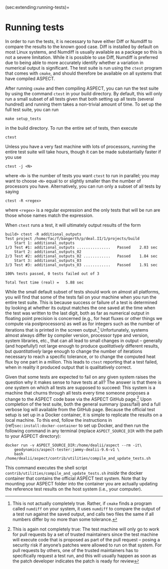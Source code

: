 (sec:extending:running-tests)=
# Running tests

In order to run the tests, it is necessary to have either Diff or Numdiff to
compare the results to the known good case. Diff is installed by default on
most Linux systems, and Numdiff is usually available as a package so this is
not a severe limitation. While it is possible to use Diff, Numdiff is
preferred due to being able to more accurately identify whether a variation in
numerical output is significant. The test suite is run using the `ctest`
program that comes with `cmake`, and should therefore be available on all
systems that have compiled ASPECT.

After running `cmake` and then compiling
ASPECT, you can run the test suite by using the
command `ctest` in your build directory. By default, this will only run a
small subset of all tests given that both setting up all tests (several
hundred) and running them takes a non-trivial amount of time. To set up the
full test suite, you can run

``` ksh
make setup_tests
```

in the build directory. To run the entire set of tests, then execute

``` ksh
ctest
```

Unless you have a very fast machine with lots of processors, running the
entire test suite will take hours, though it can be made substantially faster
if you use

``` ksh
ctest -j <N>
```

where `<N>` is the number of tests you want `ctest` to run in parallel; you
may want to choose `<N>` equal to or slightly smaller than the number of
processors you have. Alternatively, you can run only a subset of all tests by
saying

``` ksh
ctest -R <regex>
```

where `<regex>` is a regular expression and the only tests that will be run
are those whose names match the expression.

When `ctest` runs a test, it will ultimately output results of the form

``` ksh
build> ctest -R additional_outputs
Test project /home/fac/f/bangerth/p/deal.II/1/projects/build
    Start 1: additional_outputs
1/3 Test #1: additional_outputs ...............   Passed    2.03 sec
    Start 2: additional_outputs_02
2/3 Test #2: additional_outputs_02 ............   Passed    1.84 sec
    Start 3: additional_outputs_03
3/3 Test #3: additional_outputs_03 ............   Passed    1.91 sec

100% tests passed, 0 tests failed out of 3

Total Test time (real) =   5.88 sec
```

While the small default subset of tests should work on almost all platforms,
you will find that some of the tests fail on your machine when you run the
entire test suite. This is because success or failure of a test is determined
by looking at whether its output matches the one saved at the time when the
test was written to the last digit, both as far as numerical output in
floating point precision is concerned (e.g., for heat fluxes or other things
we compute via postprocessors) as well as for integers such as the number of
iterations that is printed in the screen output.[^footnote1] Unfortunately, systems
almost always differ by compiler version, processor type and version, system
libraries, etc., that can all lead to small changes in output &ndash; generally
(and hopefully!) not large enough to produce *qualitatively* different
results, but *quantitatively* large enough to change the number of iterations
necessary to reach a specific tolerance, or to change the computed heat flux
by one part in a million. This leads to `ctest` reporting that a test failed,
when in reality it produced output that is qualitatively correct.

Given that some tests are expected to fail on any given system raises the
question why it makes sense to have tests at all? The answer is that there is
*one* system on which all tests are supposed to succeed: This system is a
machine that churns through all tests every time someone proposes a change to
the ASPECT code base via the
ASPECT GitHub page.[^footnote2] Upon completion of the test
suite, both the general summary (pass/fail) and a full verbose log will
available from the GitHub page. Because the official test setup is set up in a
Docker container, it is simple to replicate the results on a local machine. To
this end, follow the instructions in
{ref}`sec:install:docker-container` to set up Docker, and then run
the following command in any terminal (replace `ASPECT_SOURCE_DIR` with the
path to your ASPECT directory):

``` ksh
docker run -v ASPECT_SOURCE_DIR:/home/dealii/aspect --rm -it\
    geodynamics/aspect-tester:jammy-dealii-9.6-v1 \
    bash /home/dealii/aspect/contrib/utilities/compile_and_update_tests.sh
```

This command executes the shell script `contrib/utilities/compile_and_update_tests.sh`
*inside* the docker container that contains the official
ASPECT test system. Note that by mounting your
ASPECT folder into the container you are actually
updating the reference test results on the host system (i.e., your computer).

[^footnote1]: This is not actually completely true. Rather, if `cmake` finds a program called `numdiff` on your system, it uses `numdiff` to
compare the output of a test run against the saved output, and calls two files the same if all numbers differ by no more than
some tolerance.

[^footnote2]: This is again not completely true: The test machine will only go to work for pull requests by a set of trusted maintainers
since the test machine will execute code that is proposed as part of the pull request – posing a security risk if anyone’s patches
were allowed to run on that system. For pull requests by others, one of the trusted maintainers has to specifically request a
test run, and this will usually happen as soon as the patch developer indicates the patch is ready for review
